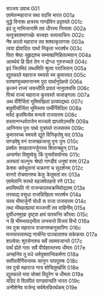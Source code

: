 सञ्जय उवाच	001  
एवमेतन्महाराज यथा वदसि भारत	001a  
युद्धे विनाशः क्षत्रस्य गाण्डीवेन प्रदृश्यते	001c  
इदं तु नाभिजानामि तव धीरस्य नित्यशः	002a  
यत्पुत्रवशमागच्छेः सत्त्वज्ञः सव्यसाचिनः	002c  
नैष कालो महाराज तव शश्वत्कृतागसः	003a  
त्वया ह्येवादितः पार्था निकृता भरतर्षभ	003c  
पिता श्रेष्ठः सुहृद्यश्च सम्यक्प्रणिहितात्मवान्	004a  
आस्थेयं हि हितं तेन न द्रोग्धा गुरुरुच्यते	004c  
इदं जितमिदं लब्धमिति श्रुत्वा पराजितान्	005a  
द्यूतकाले महाराज स्मयसे स्म कुमारवत्	005c  
परुषाण्युच्यमानान्स्म पुरा पार्थानुपेक्षसे	006a  
कृत्स्नं राज्यं जयन्तीति प्रपातं नानुपश्यसि	006c  
पित्र्यं राज्यं महाराज कुरवस्ते सजाङ्गलाः	007a  
अथ वीरैर्जितां भूमिमखिलां प्रत्यपद्यथाः	007c  
बाहुवीर्यार्जिता भूमिस्तव पार्थैर्निवेदिता	008a  
मयेदं कृतमित्येव मन्यसे राजसत्तम	008c  
ग्रस्तान्गन्धर्वराजेन मज्जतो ह्यप्लवेऽम्भसि	009a  
आनिनाय पुनः पार्थः पुत्रांस्ते राजसत्तम	009c  
कुमारवच्च स्मयसे द्यूते विनिकृतेषु यत्	010a  
पाण्डवेषु वनं राजन्प्रव्रजत्सु पुनः पुनः	010c  
प्रवर्षतः शरव्रातानर्जुनस्य शितान्बहून्	011a  
अप्यर्णवा विशुष्येयुः किं पुनर्मांसयोनयः	011c  
अस्यतां फल्गुनः श्रेष्ठो गाण्डीवं धनुषां वरम्	012a  
केशवः सर्वभूतानां चक्राणां च सुदर्शनम्	012c  
वानरो रोचमानश्च केतुः केतुमतां वरः	013a  
एवमेतानि सरथो वहञ्श्वेतहयो रणे	013c  
क्षपयिष्यति नो राजन्कालचक्रमिवोद्यतम्	013e  
तस्याद्य वसुधा राजन्निखिला भरतर्षभ	014a  
यस्य भीमार्जुनौ योधौ स राजा राजसत्तम	014c  
तथा भीमहतप्रायां मज्जन्तीं तव वाहिनीम्	015a  
दुर्योधनमुखा दृष्ट्वा क्षयं यास्यन्ति कौरवाः	015c  
न हि भीमभयाद्भीता लप्स्यन्ते विजयं विभो	016a  
तव पुत्रा महाराज राजानश्चानुसारिणः	016c  
मत्स्यास्त्वामद्य नार्चन्ति पाञ्चालाश्च सकेकयाः	017a  
शाल्वेयाः शूरसेनाश्च सर्वे त्वामवजानते	017c  
पार्थं ह्येते गताः सर्वे वीर्यज्ञास्तस्य धीमतः	017e  
अनर्हानेव तु वधे धर्मयुक्तान्विकर्मणा	018a  
सर्वोपायैर्नियन्तव्यः सानुगः पापपूरुषः	018c  
तव पुत्रो महाराज नात्र शोचितुमर्हसि	018e  
द्यूतकाले मया चोक्तं विदुरेण च धीमता	019a  
यदिदं ते विलपितं पाण्डवान्प्रति भारत	019c  
अनीशेनेव राजेन्द्र सर्वमेतन्निरर्थकम्	019e  

